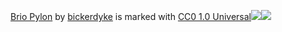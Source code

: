 [Brio Pylon](https://github.com/bickerdyke/Brio-Pylon) by
[bickerdyke](https://github.com/bickerdyke)
is marked with [CC0 1.0 Universal![](https://mirrors.creativecommons.org/presskit/icons/cc.svg?ref=chooser-v1)![](https://mirrors.creativecommons.org/presskit/icons/zero.svg?ref=chooser-v1)](http://creativecommons.org/publicdomain/zero/1.0?ref=chooser-v1)